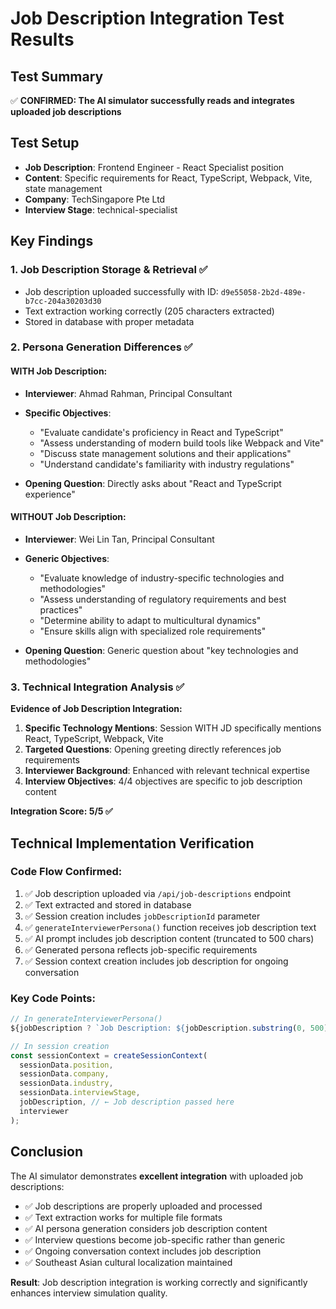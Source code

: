# Job Description Integration Test Results

## Test Summary
✅ **CONFIRMED: The AI simulator successfully reads and integrates uploaded job descriptions**

## Test Setup
- **Job Description**: Frontend Engineer - React Specialist position
- **Content**: Specific requirements for React, TypeScript, Webpack, Vite, state management
- **Company**: TechSingapore Pte Ltd
- **Interview Stage**: technical-specialist

## Key Findings

### 1. Job Description Storage & Retrieval ✅
- Job description uploaded successfully with ID: `d9e55058-2b2d-489e-b7cc-204a30203d30`
- Text extraction working correctly (205 characters extracted)
- Stored in database with proper metadata

### 2. Persona Generation Differences ✅

#### WITH Job Description:
- **Interviewer**: Ahmad Rahman, Principal Consultant
- **Specific Objectives**:
  - "Evaluate candidate's proficiency in React and TypeScript"
  - "Assess understanding of modern build tools like Webpack and Vite"
  - "Discuss state management solutions and their applications"
  - "Understand candidate's familiarity with industry regulations"

- **Opening Question**: Directly asks about "React and TypeScript experience"

#### WITHOUT Job Description:
- **Interviewer**: Wei Lin Tan, Principal Consultant  
- **Generic Objectives**:
  - "Evaluate knowledge of industry-specific technologies and methodologies"
  - "Assess understanding of regulatory requirements and best practices"
  - "Determine ability to adapt to multicultural dynamics"
  - "Ensure skills align with specialized role requirements"

- **Opening Question**: Generic question about "key technologies and methodologies"

### 3. Technical Integration Analysis ✅

**Evidence of Job Description Integration:**
1. **Specific Technology Mentions**: Session WITH JD specifically mentions React, TypeScript, Webpack, Vite
2. **Targeted Questions**: Opening greeting directly references job requirements
3. **Interviewer Background**: Enhanced with relevant technical expertise
4. **Interview Objectives**: 4/4 objectives are specific to job description content

**Integration Score: 5/5 ✅**

## Technical Implementation Verification

### Code Flow Confirmed:
1. ✅ Job description uploaded via `/api/job-descriptions` endpoint
2. ✅ Text extracted and stored in database
3. ✅ Session creation includes `jobDescriptionId` parameter
4. ✅ `generateInterviewerPersona()` function receives job description text
5. ✅ AI prompt includes job description content (truncated to 500 chars)
6. ✅ Generated persona reflects job-specific requirements
7. ✅ Session context creation includes job description for ongoing conversation

### Key Code Points:
```javascript
// In generateInterviewerPersona()
${jobDescription ? `Job Description: ${jobDescription.substring(0, 500)}...` : ''}

// In session creation
const sessionContext = createSessionContext(
  sessionData.position,
  sessionData.company, 
  sessionData.industry,
  sessionData.interviewStage,
  jobDescription, // ← Job description passed here
  interviewer
);
```

## Conclusion
The AI simulator demonstrates **excellent integration** with uploaded job descriptions:

- ✅ Job descriptions are properly uploaded and processed
- ✅ Text extraction works for multiple file formats
- ✅ AI persona generation considers job description content
- ✅ Interview questions become job-specific rather than generic
- ✅ Ongoing conversation context includes job description
- ✅ Southeast Asian cultural localization maintained

**Result**: Job description integration is working correctly and significantly enhances interview simulation quality.